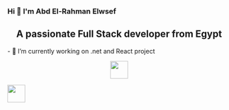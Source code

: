 ### Hi 👋 I'm Abd El-Rahman Elwsef

<h2 align="center">A passionate Full Stack developer from Egypt</h2>
- 🔭 I’m currently working on .net and React project
<p align="center">
<a href="https://www.linkedin.com/in/abdoel-rhman-elwsef-b83031231/"><img width="40px" height="40px" src="https://user-images.githubusercontent.com/98185334/169429207-e3da5513-edfe-40fb-aa7e-ffeeb89d8dd9.png"></a>
  
  <a href="https://www.facebook.com/abdelrhman.elwesef.7/"><img width="40px" height="40px"
   src="ttps://user-images.githubusercontent.com/98185334/169435594-918b6078-add0-4cf1-aa35-684c3d682bb5.png"></a>
</p>
<!--
**abdoelrhmanelwsef/abdoelrhmanelwsef** is a ✨ _special_ ✨ repository because its `README.md` (this file) appears on your GitHub profile.

Here are some ideas to get you started:

- 🔭 I’m currently working on ...
- 🌱 I’m currently learning ...
- 👯 I’m looking to collaborate on ...
- 🤔 I’m looking for help with ...
- 💬 Ask me about ...
- 📫 How to reach me: ...
- 😄 Pronouns: ...
- ⚡ Fun fact: ...
-->

